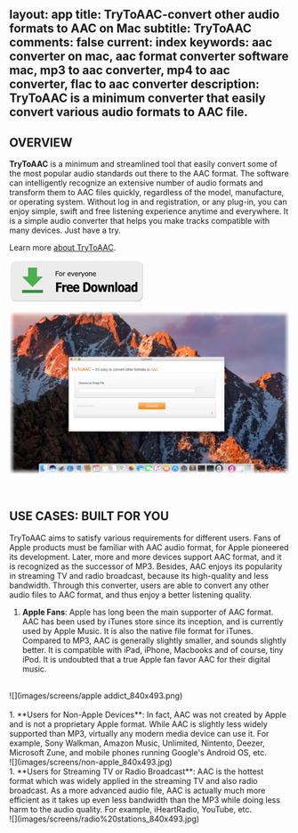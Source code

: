layout: app
title: TryToAAC-convert other audio formats to AAC on Mac
subtitle: TryToAAC
comments: false
current: index
keywords: aac converter on mac, aac format converter software mac, mp3 to aac converter, mp4 to aac converter, flac to aac converter 
description: TryToAAC is a minimum converter that easily convert various audio formats to AAC file.
---


## OVERVIEW


**TryToAAC** is a minimum and streamlined tool that easily convert some of the most popular audio standards out there to the AAC format. The software can intelligently recognize an extensive number of audio formats and transform them to AAC files quickly, regardless of the model, manufacture, or operating system. Without log in and registration, or any plug-in, you can enjoy simple, swift and free listening experience anytime and everywhere. It is a simple audio converter that helps you make tracks compatible with many devices. Just have a try.

Learn more [about TryToAAC](./features.html).

[![](../../../asset/images/free-download.png)](./download.html)

<!-- ![](./images/screens/s2_953x525.png) -->
![](./images/screens/AAC_1440X834.png)

<br>

## USE CASES: BUILT FOR YOU
TryToAAC aims to satisfy various requirements for different users. Fans of Apple products must be familiar with AAC audio format, for Apple pioneered its development. Later, more and more devices support AAC format, and it is recognized as the successor of MP3. Besides, AAC enjoys its popularity in streaming TV and radio broadcast, because its high-quality and less bandwidth. Through this converter, users are able to convert any other audio files to AAC format, and thus enjoy a better listening quality.

1. **Apple Fans**: Apple has long been the main supporter of AAC format. AAC has been used by iTunes store since its inception, and is currently used by Apple Music. It is also the native file format for iTunes. Compared to MP3, AAC is generally slightly smaller, and sounds slightly better. It is compatible with iPad, iPhone, Macbooks and of course, tiny iPod. It is undoubted that a true Apple fan favor AAC for their digital music.
<br>
![](images/screens/apple addict_840x493.png)
<br>
<br>
1. **Users for Non-Apple Devices**: In fact, AAC was not created by Apple and is not a proprietary Apple format. While AAC is slightly less widely supported than MP3, virtually any modern media device can use it. For example, Sony Walkman, Amazon Music, Unlimited, Nintento, Deezer, Microsoft Zune, and mobile phones running Google's Android OS, etc. 
<br>
![](images/screens/non-apple_840x493.jpg)
<br>
1. **Users for Streaming TV or Radio Broadcast**: AAC is the hottest format which was widely applied in the streaming TV and also radio broadcast. As a more advanced audio file, AAC is actually much more efficient as it takes up even less bandwidth than the MP3 while doing less harm to the audio quality. For example, iHeartRadio, YouTube, etc.
<br>
![](images/screens/radio%20stations_840x493.jpg)
<br>

